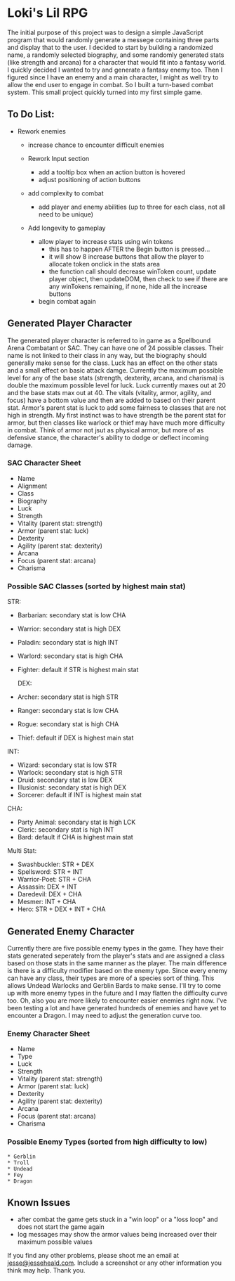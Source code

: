 # Loki's Lil RPG

The initial purpose of this project was to design a simple JavaScript program that would randomly generate a messege containing three parts and display that to the user. I decided to start by building a randomized name, a randomly selected biography, and some randomly generated stats (like strength and arcana) for a character that would fit into a fantasy world. I quickly decided I wanted to try and generate a fantasy enemy too. Then I figured since I have an enemy and a main character, I might as well try to allow the end user to engage in combat. So I built a turn-based combat system. This small project quickly turned into my first simple game.

## To Do List: 
* Rework enemies
  * increase chance to encounter difficult enemies
  
  * Rework Input section
    * add a tooltip box when an action button is hovered
    * adjust positioning of action buttons
    
  * add complexity to combat
    * add player and enemy abilities (up to three for each class, not all need to be unique)

  * Add longevity to gameplay
    * allow player to increase stats using win tokens
      * this has to happen AFTER the Begin button is pressed...
      * it will show 8 increase buttons that allow the player to allocate token onclick in the stats area
      * the function call should decrease winToken count, update player object, then updateDOM, then check to see if there are any winTokens remaining, if none, hide all the increase buttons
    * begin combat again


## Generated Player Character
  The generated player character is referred to in game as a Spellbound Arena Combatant or SAC. They can have one of 24 possible classes. Their name is not linked to their class in any way, but the biography should generally make sense for the class. Luck has an effect on the other stats and a small effect on basic attack damge. Currently the maximum possible level for any of the base stats (strength, dexterity, arcana, and charisma) is double the maximum possible level for luck. Luck currently maxes out at 20 and the base stats max out at 40. The vitals (vitality, armor, agility, and focus) have a bottom value and then are added to based on their parent stat. Armor's parent stat is luck to add some fairness to classes that are not high in strength. My first instinct was to have strength be the parent stat for armor, but then classes like warlock or thief may have much more difficulty in combat. Think of armor not jsut as physical armor, but more of as defensive stance, the character's ability to dodge or deflect incoming damage.

  ### SAC Character Sheet
  * Name
  * Alignment
  * Class
  * Biography
  * Luck
  * Strength
  * Vitality (parent stat: strength)
  * Armor (parent stat: luck)
  * Dexterity
  * Agility (parent stat: dexterity)
  * Arcana
  * Focus (parent stat: arcana)
  * Charisma

  ### Possible SAC Classes (sorted by highest main stat)
  STR:
  * Barbarian: secondary stat is low CHA
  * Warrior: secondary stat is high DEX
  * Paladin: secondary stat is high INT
  * Warlord: secondary stat is high CHA
  * Fighter: default if STR is highest main stat

    DEX:
  * Archer: secondary stat is high STR
  * Ranger: secondary stat is low CHA
  * Rogue: secondary stat is high CHA
  * Thief: default if DEX is highest main stat

  INT:
  * Wizard: secondary stat is low STR
  * Warlock: secondary stat is high STR
  * Druid: secondary stat is low DEX
  * Illusionist: secondary stat is high DEX
  * Sorcerer: default if INT is highest main stat

  CHA:
  * Party Animal: secondary stat is high LCK
  * Cleric: secondary stat is high INT
  * Bard: default if CHA is highest main stat

  Multi Stat:
  * Swashbuckler: STR + DEX
  * Spellsword: STR + INT
  * Warrior-Poet: STR + CHA
  * Assassin: DEX + INT
  * Daredevil: DEX + CHA
  * Mesmer: INT + CHA
  * Hero: STR + DEX + INT + CHA

## Generated Enemy Character
Currently there are five possible enemy types in the game. They have their stats generated seperately from the player's stats and are assigned a class based on those stats in the same manner as the player. The main difference is there is a difficulty modifier based on the enemy type. Since every enemy can have any class, their types are more of a species sort of thing. This allows Undead Warlocks and Gerblin Bards to make sense. I'll try to come up with more enemy types in the future and I may flatten the difficulty curve too. Oh, also you are more likely to encounter easier enemies right now. I've been testing a lot and have generated hundreds of enemies and have yet to encounter a Dragon. I may need to adjust the generation curve too.

### Enemy Character Sheet
  * Name
  * Type
  * Luck
  * Strength
  * Vitality (parent stat: strength)
  * Armor (parent stat: luck)
  * Dexterity
  * Agility (parent stat: dexterity)
  * Arcana
  * Focus (parent stat: arcana)
  * Charisma

  ### Possible Enemy Types (sorted from high difficulty to low)
    * Gerblin
    * Troll
    * Undead
    * Fey
    * Dragon


  ## Known Issues

  * after combat the game gets stuck in a "win loop" or a "loss loop" and does not start the game again
  * log messages may show the armor values being increased over their maximum possible values

 If you find any other problems, please shoot me an email at jesse@jesseheald.com. Include a screenshot or any other information you think may help. Thank you.